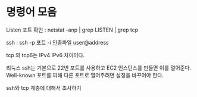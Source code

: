 # 명령어 모음  
Listen 포트 확인 : netstat -anp | grep LISTEN | grep tcp

ssh : ssh -p 포트 -i 인증파일 user@address

tcp 와 tcp6는 IPv4 IPv6 차이이다.

리눅스 ssh는 기본으로 22번 포트를 사용하고 EC2 인스턴스를 만들면 이를 열어준다.
Well-known 포트를 피해 다른 포트로 열어주려면 설정을 바꾸어야 한다.

ssh와 tcp 계층에 대해서 조사하기
